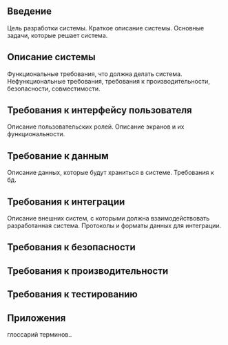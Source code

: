 ## Введение
Цель разработки системы.
Краткое описание системы.
Основные задачи, которые решает система.
## Описание системы
Функциональные требования, что должна делать система.
Нефункциональные требования, требования к производительности, безопасности, совместимости.
## Требования к интерфейсу пользователя
Описание пользовательских ролей.
Описание экранов и их функциональности.
## Требование к данным
Описание данных, которые будут храниться в системе.
Требования к бд.
## Требования к интеграции
Описание внешних систем, с которыми должна взаимодействовать разработанная система.
Протоколы и форматы данных для интеграции.
## Требования к безопасности
## Требования к производительности
## Требования к тестированию
## Приложения
глоссарий терминов..
